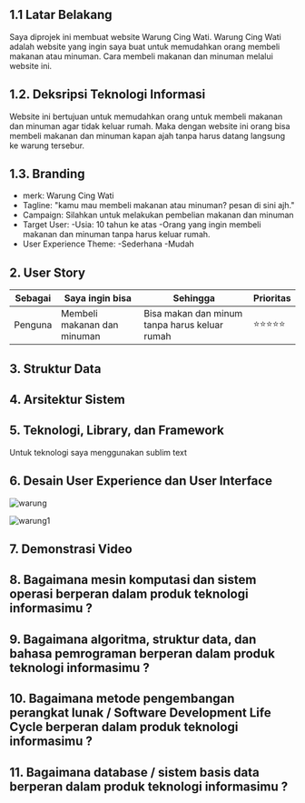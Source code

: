 ## 1.1 Latar Belakang

 Saya diprojek ini membuat website Warung Cing Wati. Warung Cing Wati adalah website yang ingin saya buat untuk memudahkan orang membeli makanan atau minuman. Cara membeli makanan dan minuman melalui website ini.

## 1.2. Deksripsi Teknologi Informasi

Website ini bertujuan untuk memudahkan orang untuk membeli makanan dan minuman agar tidak keluar rumah. Maka dengan website ini orang bisa membeli makanan dan minuman kapan ajah tanpa harus datang langsung ke warung tersebur.

## 1.3. Branding
 - merk: Warung Cing Wati
 - Tagline: "kamu mau membeli makanan atau minuman? pesan di sini ajh."
 - Campaign: Silahkan untuk melakukan pembelian makanan dan minuman
 - Target User:
    -Usia: 10 tahun ke atas
    -Orang yang ingin membeli makanan dan minuman tanpa harus keluar rumah.
 -  User Experience Theme:
    -Sederhana
    -Mudah
    
## 2. User Story

Sebagai | Saya ingin bisa | Sehingga | Prioritas
---|---|---|---
Penguna | Membeli makanan dan minuman | Bisa makan dan minum tanpa harus keluar rumah  | ⭐⭐⭐⭐⭐

## 3. Struktur Data



## 4. Arsitektur Sistem



## 5. Teknologi, Library, dan Framework

Untuk teknologi saya menggunakan sublim text

## 6. Desain User Experience dan User Interface

![warung](https://github.com/BaidhowiAlHuseiniHakiki/BaidhowiAlHuseiniHakiki/assets/144520859/bd85b9a3-0e39-497d-bf91-6fe8d5ca1a63)

![warung1](https://github.com/BaidhowiAlHuseiniHakiki/BaidhowiAlHuseiniHakiki/assets/144520859/9fb6bf8a-59ba-40ba-8ca3-4ccf4a9594be)



## 7. Demonstrasi Video


## 8. Bagaimana mesin komputasi dan sistem operasi berperan dalam produk teknologi informasimu ?


## 9. Bagaimana algoritma, struktur data, dan bahasa pemrograman berperan dalam produk teknologi informasimu ?


## 10. Bagaimana metode pengembangan perangkat lunak / Software Development Life Cycle berperan dalam produk teknologi informasimu ?



## 11. Bagaimana database / sistem basis data berperan dalam produk teknologi informasimu ?


